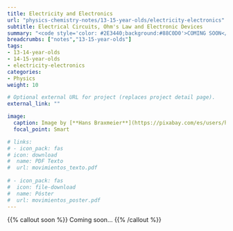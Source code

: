 ```yaml
---
title: Electricity and Electronics
url: "physics-chemistry-notes/13-15-year-olds/electricity-electronics"
subtitle: Electrical Circuits, Ohm's Law and Electronic Devices
summary: "<code style='color: #2E3440;background:#88C0D0'>COMING SOON</code> <br> Electricity and Electrical Circuits. Ohm's Law. Electronic Devices."
breadcrumbs: ["notes","13-15-year-olds"]
tags:
- 13-14-year-olds
- 14-15-year-olds
- electricity-electronics
categories:
- Physics
weight: 10

# Optional external URL for project (replaces project detail page).
external_link: ""

image:
  caption: Image by [**Hans Braxmeier**](https://pixabay.com/es/users/hans-2/) on [Pixabay](https://pixabay.com/es/)
  focal_point: Smart

# links:
# - icon_pack: fas
# icon: download
#  name: PDF Texto
#  url: movimientos_texto.pdf
  
# - icon_pack: fas
#  icon: file-download
#  name: Póster
#  url: movimientos_poster.pdf  
---
```


{{% callout soon %}}
Coming soon...
{{% /callout %}}
